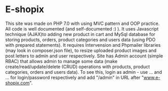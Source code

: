 # E-shopix
This site was made on PHP 7.0 with using MVC pattern and OOP practice. 
All code is well documented (and self-documented :) ). 
It uses Javascript technique (AJAX)to adding new product in cart and MySql database for storing 
products, orders, product categories and users data (using PDO with prepared statements). 
It requires Intervension and Phpmailer libraries (may look in composer.json file), 
to resize uploaded product images and post letters to admin and user respectively.
Site has Admin account (simple RBAC) that allows admin to manage some data 
(make create/read/update/delete (CRUD) operations with products, product categories, orders and users data). 
To see this, login as admin - use ... and ... for login/password respectively and add "/admin" in URL after "www.e-shopix.com".
